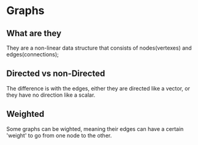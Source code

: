# Graphs

## What are they

They are a non-linear data structure that consists of nodes(vertexes) and edges(connections);

## Directed vs non-Directed

The difference is with the edges, either they are directed like a vector, or they have no direction like a scalar.

## Weighted

Some graphs can be wighted, meaning their edges can have a certain 'weight' to go from one node to the other.

